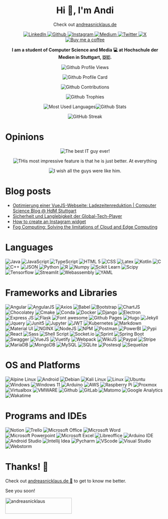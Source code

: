<h1 align="center">Hi 👋, I'm Andi</h1>
<p align="center">
  Check out <a href="http://www.andreasnicklaus.de">andreasnicklaus.de</a>
</p>

<p align="center">
  <a href="https://www.linkedin.com/in/andreasnicklaus/">
    <img src="https://img.shields.io/badge/LinkedIn-0077B5?style=for-the-badge&logo=linkedin&logoColor=white" alt="LinkedIn">
  </a>
  <a href="https://github.com/andreasnicklaus">
    <img src="https://img.shields.io/badge/GitHub-100000?style=for-the-badge&logo=github&logoColor=white" alt="Github">
  </a>
  <a href="https://www.instagram.com/andreasnicklaus">
    <img src="https://img.shields.io/badge/Instagram-E4405F?style=for-the-badge&logo=instagram&logoColor=white" alt="Instagram">
  </a>
  <a href="https://medium.com/@Andreas_Nicklaus">
    <img src="https://img.shields.io/badge/Medium-12100E?style=for-the-badge&logo=medium&logoColor=white" alt="Medium">
  </a>
  <a href="https://twitter.com/AndreasNicklaus">
    <img src="https://img.shields.io/badge/Twitter-1DA1F2?style=for-the-badge&logo=twitter&logoColor=white" alt="Twitter">
    <img src="https://img.shields.io/badge/X-000000?style=for-the-badge&logo=x&logoColor=white" alt="X">
  </a>
  <a href="https://www.buymeacoffee.com/andreasnicklaus">
    <img src="https://img.shields.io/badge/Buy_Me_A_Coffee-FFDD00?style=for-the-badge&logo=buy-me-a-coffee&logoColor=black" alt="Buy me a coffee">
  </a>
</p>

<p align="center"><b>I am a student of Computer Science and Media 💻 at Hochschule der Medien in Stuttgart, 🇩🇪.</b></p>

<p align="center"><img src="https://komarev.com/ghpvc/?username=andreasnicklaus&style=for-the-badge&base=1200&abbreviated=true" alt="Github Profile Views"/></p>
<p align="center"><img src="https://github-profile-summary-cards.vercel.app/api/cards/profile-details?username=andreasnicklaus&theme=transparent" alt="Github Profile Card"/></p>
<p align="center"><img src="https://github-readme-activity-graph.vercel.app/graph?username=andreasnicklaus&theme=github-compact&hide_border=true" alt="Github Contributions"/></p>
<p align="center"><img src="https://github-profile-trophy.vercel.app/?username=andreasnicklaus&rank=SSS,SS,S,AAA,AA,A,B,C&margin-w=15&theme=dracula&no-frame=true&no-bg=true&column=3" alt="Github Trophies"/></p>
<p align="center"><img src="https://github-readme-stats.vercel.app/api/top-langs?username=andreasnicklaus&show_icons=true&theme=transparent&hide_border=true&layout=compact" alt="Most Used Languages"/><img src="https://github-readme-stats.vercel.app/api?username=andreasnicklaus&show_icons=true&theme=transparent&hide_border=true" alt="Github Stats"/></p>
<p align="center"><img src="https://github-readme-streak-stats.herokuapp.com?user=andreasnicklaus&theme=transparent&hide_border=true&" alt="GitHub Streak"/></p>

# Opinions

<p align="center"><img src="https://quotes-github-readme.vercel.app/api?quote=The%20best%20guy%20ever!&author=His%20boss" alt="The best IT guy ever!"></p>

<p align="center"><img src="https://quotes-github-readme.vercel.app/api?quote=His%20most%20impressive%20feature%20is%20that%20he%20is%20just%20better.%20At%20everything&author=His%20best%20friends" alt="THis most impressive feature is that he is just better. At everything"></p>

<p align="center"><img src="https://quotes-github-readme.vercel.app/api?quote=I%20wish%20all%20the%20guys%20were%20like%20him&author=His%20girlfriend" alt="I wish all the guys were like him."></p>

# Blog posts

<!-- BLOG-POST-LIST:START -->
- [Optimierung einer VueJS-Webseite: Ladezeitenreduktion | Computer Science Blog @ HdM Stuttgart](https://medium.com/@Andreas_Nicklaus/optimierung-einer-vuejs-webseite-ladezeitenreduktion-computer-science-blog-hdm-stuttgart-f0496785ab17?source=rss-664eb78e3c26------2)
- [Sicherheit und Langlebigkeit der Global-Tech-Player](https://medium.com/@Andreas_Nicklaus/sicherheit-und-langlebigkeit-der-global-tech-player-b8882073dbdc?source=rss-664eb78e3c26------2)
- [How to create an Instagram widget](https://medium.com/@Andreas_Nicklaus/how-to-create-an-instagram-widget-2fccfe1ef327?source=rss-664eb78e3c26------2)
- [Fog Computing: Solving the limitations of Cloud and Edge Computing](https://medium.com/@Andreas_Nicklaus/fog-computing-solving-the-limitations-of-cloud-and-edge-computing-dc9f01a99fcc?source=rss-664eb78e3c26------2)
<!-- BLOG-POST-LIST:END -->

# Languages

![Java](https://img.shields.io/badge/java-%23ED8B00.svg?style=for-the-badge&logo=openjdk&logoColor=white)
![JavaScript](https://img.shields.io/badge/JavaScript-323330?style=for-the-badge&logo=javascript&logoColor=F7DF1E)
![TypeScript](https://img.shields.io/badge/TypeScript-007ACC?style=for-the-badge&logo=typescript&logoColor=white)
![HTML 5](https://img.shields.io/badge/HTML5-E34F26?style=for-the-badge&logo=html5&logoColor=white)
![CSS](https://img.shields.io/badge/CSS3-1572B6?style=for-the-badge&logo=css3&logoColor=white)
![Latex](https://img.shields.io/badge/LaTeX-47A141?style=for-the-badge&logo=LaTeX&logoColor=white)
![Kotlin](https://img.shields.io/badge/kotlin-%237F52FF.svg?style=for-the-badge&logo=kotlin&logoColor=white)
![C](https://img.shields.io/badge/C-00599C?style=for-the-badge&logo=c&logoColor=white)
![C++](https://img.shields.io/badge/C%2B%2B-00599C?style=for-the-badge&logo=c%2B%2B&logoColor=white)
![JSON](https://img.shields.io/badge/json-5E5C5C?style=for-the-badge&logo=json&logoColor=white)
![Python](https://img.shields.io/badge/Python-FFD43B?style=for-the-badge&logo=python&logoColor=blue)
![R](https://img.shields.io/badge/R-276DC3?style=for-the-badge&logo=r&logoColor=white)
![Numpy](https://img.shields.io/badge/Numpy-777BB4?style=for-the-badge&logo=numpy&logoColor=white)
![Scikit Learn](https://img.shields.io/badge/scikit_learn-F7931E?style=for-the-badge&logo=scikit-learn&logoColor=white)
![Scipy](https://img.shields.io/badge/SciPy-654FF0?style=for-the-badge&logo=SciPy&logoColor=white)
![Tensorflow](https://img.shields.io/badge/TensorFlow-FF6F00?style=for-the-badge&logo=TensorFlow&logoColor=white)
![Streamlit](https://img.shields.io/badge/Streamlit-FF4B4B?style=for-the-badge&logo=Streamlit&logoColor=white)
![Webassembly](https://img.shields.io/badge/WebAssembly-654FF0?style=for-the-badge&logo=WebAssembly&logoColor=white)
![YAML](https://img.shields.io/badge/yaml-%23ffffff.svg?style=for-the-badge&logo=yaml&logoColor=151515)

# Frameworks and Libraries

![Angular](https://img.shields.io/badge/Angular-DD0031?style=for-the-badge&logo=angular&logoColor=white)
![AngularJS](https://img.shields.io/badge/AngularJS-E23237?style=for-the-badge&logo=angular&logoColor=white)
![Axios](https://img.shields.io/badge/axios-671ddf?&style=for-the-badge&logo=axios&logoColor=white)
![Babel](https://img.shields.io/badge/Babel-444?style=for-the-badge&logo=babel&logoColor=F9DC3E)
![Bootstrap](https://img.shields.io/badge/Bootstrap-563D7C?style=for-the-badge&logo=bootstrap&logoColor=white)
![ChartJS](https://img.shields.io/badge/Chartjs-FF6384?style=for-the-badge&logo=chartdotjs&logoColor=white)
![Chocolatey](https://img.shields.io/badge/Chocolatey-80B5E3?style=for-the-badge&logo=chocolatey&logoColor=fff)
![Cmake](https://img.shields.io/badge/CMake-064F8C?style=for-the-badge&logo=cmake&logoColor=white)
![Conda](https://img.shields.io/badge/conda-342B029.svg?&style=for-the-badge&logo=anaconda&logoColor=white)
![Docker](https://img.shields.io/badge/Docker-2CA5E0?style=for-the-badge&logo=docker&logoColor=white)
![Django](https://img.shields.io/badge/Django-092E20?style=for-the-badge&logo=django&logoColor=green)
![Electron](https://img.shields.io/badge/Electron-2B2E3A?style=for-the-badge&logo=electron&logoColor=9FEAF9)
![Express JS](https://img.shields.io/badge/Expressjs-000000?style=for-the-badge&logo=express&logoColor=white)
![Flask](https://img.shields.io/badge/Flask-000000?style=for-the-badge&logo=flask&logoColor=white)
![Font awesome](https://img.shields.io/badge/Font_Awesome-339AF0?style=for-the-badge&logo=fontawesome&logoColor=white)
![Github Pages](https://img.shields.io/badge/Font_Awesome-339AF0?style=for-the-badge&logo=fontawesome&logoColor=white)
![Hugo](https://img.shields.io/badge/Hugo-FF4088?style=for-the-badge&logo=hugo&logoColor=white)
![Jekyll](https://img.shields.io/badge/Jekyll-CC0000?style=for-the-badge&logo=Jekyll&logoColor=white)
![Jquery](https://img.shields.io/badge/jQuery-0769AD?style=for-the-badge&logo=jquery&logoColor=white)
![Junit5](https://img.shields.io/badge/Junit5-25A162?style=for-the-badge&logo=junit5&logoColor=white)
![Jupyter](https://img.shields.io/badge/Jupyter-F37626.svg?&style=for-the-badge&logo=Jupyter&logoColor=white)
![JWT](https://img.shields.io/badge/JWT-000000?style=for-the-badge&logo=JSONwebtokens&logoColor=white)
![Kubernetes](https://img.shields.io/badge/kubernetes-326ce5.svg?&style=for-the-badge&logo=kubernetes&logoColor=white)
![Markdown](https://img.shields.io/badge/Markdown-000000?style=for-the-badge&logo=markdown&logoColor=white)
![Material UI](https://img.shields.io/badge/MaterialUI-007FFF?style=for-the-badge&logo=mui&logoColor=white)
![NGINX](https://img.shields.io/badge/Nginx-009639?style=for-the-badge&logo=nginx&logoColor=white)
![NodeJS](https://img.shields.io/badge/Nodejs-339933?style=for-the-badge&logo=nodedotjs&logoColor=white)
![NPM](https://img.shields.io/badge/npm-CB3837?style=for-the-badge&logo=npm&logoColor=white)
![Postman](https://img.shields.io/badge/Postman-FF6C37?style=for-the-badge&logo=Postman&logoColor=white)
![PowerBI](https://img.shields.io/badge/PowerBI-F2C811?style=for-the-badge&logo=PowerBI&logoColor=white)
![Pypi](https://img.shields.io/badge/pypi-3775A9?style=for-the-badge&logo=pypi&logoColor=white)
![React](https://img.shields.io/badge/React-20232A?style=for-the-badge&logo=react&logoColor=61DAFB)
![Sass](https://img.shields.io/badge/Sass-CC6699?style=for-the-badge&logo=sass&logoColor=white)
![Shell Script](https://img.shields.io/badge/Shell_Script-121011?style=for-the-badge&logo=gnu-bash&logoColor=white)
![Socket.io](https://img.shields.io/badge/Socket.io-010101?&style=for-the-badge&logo=Socket.io&logoColor=white)
![Sprint](https://img.shields.io/badge/Spring-6DB33F?style=for-the-badge&logo=spring&logoColor=white)
![Spring Boot](https://img.shields.io/badge/Spring_Boot-F2F4F9?style=for-the-badge&logo=spring-boot)
![Swagger](https://img.shields.io/badge/Swagger-85EA2D?style=for-the-badge&logo=Swagger&logoColor=black)
![VueJS](https://img.shields.io/badge/Vuejs-35495E?style=for-the-badge&logo=vuedotjs&logoColor=4FC08D)
![Vuetify](https://img.shields.io/badge/Vuetify-1867C0?style=for-the-badge&logo=vuetify&logoColor=white)
![Webpack](https://img.shields.io/badge/Webpack-8DD6F9?style=for-the-badge&logo=Webpack&logoColor=white)
![WikiJS](https://img.shields.io/badge/Wikijs-1976D2?style=for-the-badge&logo=Wikidotjs&logoColor=white)
![Paypal](https://img.shields.io/badge/PayPal-00457C?style=for-the-badge&logo=paypal&logoColor=white)
![Stripe](https://img.shields.io/badge/Stripe-626CD9?style=for-the-badge&logo=Stripe&logoColor=white)
![MariaDB](https://img.shields.io/badge/MariaDB-003545?style=for-the-badge&logo=mariadb&logoColor=white)
![MongoDB](https://img.shields.io/badge/MongoDB-4EA94B?style=for-the-badge&logo=mongodb&logoColor=white)
![MySQL](https://img.shields.io/badge/MySQL-005C84?style=for-the-badge&logo=mysql&logoColor=white)
![SQLite](https://img.shields.io/badge/Sqlite-003B57?style=for-the-badge&logo=sqlite&logoColor=white)
![Postesql](https://img.shields.io/badge/PostgreSQL-316192?style=for-the-badge&logo=postgresql&logoColor=white)
![Sequelize](https://img.shields.io/badge/Sequelize-52B0E7?style=for-the-badge&logo=Sequelize&logoColor=white)

# OS and Platforms

![Alpine Linux](https://img.shields.io/badge/Alpine_Linux-0D597F?style=for-the-badge&logo=alpine-linux&logoColor=white)
![Android](https://img.shields.io/badge/Android-3DDC84?style=for-the-badge&logo=android&logoColor=white)
![Debian](https://img.shields.io/badge/Debian-A81D33?style=for-the-badge&logo=debian&logoColor=white)
![Kali Linux](https://img.shields.io/badge/Kali_Linux-557C94?style=for-the-badge&logo=kali-linux&logoColor=white)
![Linux](https://img.shields.io/badge/Linux-FCC624?style=for-the-badge&logo=linux&logoColor=black)
![Ubuntu](https://img.shields.io/badge/Ubuntu-E95420?style=for-the-badge&logo=ubuntu&logoColor=white)
![Windows](https://img.shields.io/badge/Windows-0078D6?style=for-the-badge&logo=windows&logoColor=white)
![Windows 11](https://img.shields.io/badge/Windows_11-0078d4?style=for-the-badge&logo=windows-11&logoColor=white)
![Arduino](https://img.shields.io/badge/Arduino-00979D?style=for-the-badge&logo=Arduino&logoColor=white)
![AWS](https://img.shields.io/badge/AWS-%23232F3E.svg?style=for-the-badge&logo=amazonwebservices&logoColor=white)
![Raspberry Pi](https://img.shields.io/badge/RaspberryPi-A22846?style=for-the-badge&logo=RaspberryPi&logoColor=white)
![Proxmox](https://img.shields.io/badge/Proxmox-E57000?style=for-the-badge&logo=proxmox&logoColor=white)
![Virtualbox](https://img.shields.io/badge/VirtualBox-21416b?style=for-the-badge&logo=VirtualBox&logoColor=white)
![VMWARE](https://img.shields.io/badge/VMware-231f20?style=for-the-badge&logo=VMware&logoColor=white)
![Github](https://img.shields.io/badge/GitHub-100000?style=for-the-badge&logo=github&logoColor=white)
![GitLab](https://img.shields.io/badge/gitlab-%23181717.svg?style=for-the-badge&logo=gitlab&logoColor=white)
![Matomo](https://img.shields.io/badge/Matomo-3152A0?style=for-the-badge&logo=Matomo&logoColor=white)
![Google Analytics](https://img.shields.io/badge/GoogleAnalytics-E37400?style=for-the-badge&logo=googleanalytics&logoColor=white)
![Wakatime](https://img.shields.io/badge/WakaTime-000000?style=for-the-badge&logo=WakaTime&logoColor=white)

# Programs and IDEs

![Notion](https://img.shields.io/badge/Notion-000000?style=for-the-badge&logo=notion&logoColor=white)
![Trello](https://img.shields.io/badge/Trello-0052CC?style=for-the-badge&logo=trello&logoColor=white)
![Microsoft Office](https://img.shields.io/badge/Microsoft_Office-D83B01?style=for-the-badge&logo=microsoft&logoColor=white)
![Microsoft Word](https://img.shields.io/badge/Microsoft_Word-2B579A?style=for-the-badge&logo=microsoft-word&logoColor=white)
![Microsoft Powerpoint](https://img.shields.io/badge/Microsoft_PowerPoint-B7472A?style=for-the-badge&logo=microsoft-powerpoint&logoColor=white)
![Microsoft Excel](https://img.shields.io/badge/Microsoft_Excel-217346?style=for-the-badge&logo=microsoft-excel&logoColor=white)
![Libreoffice](https://img.shields.io/badge/LibreOffice-18A303?style=for-the-badge&logo=libreoffice&logoColor=white)
![Arduino IDE](https://img.shields.io/badge/Arduino_IDE-00979D?style=for-the-badge&logo=arduino&logoColor=white)
![Android Studio](https://img.shields.io/badge/Android_Studio-3DDC84?style=for-the-badge&logo=android-studio&logoColor=white)
![Intellij Idea](https://img.shields.io/badge/IntelliJ_IDEA-000000.svg?style=for-the-badge&logo=intellij-idea&logoColor=white)
![Pycharm](https://img.shields.io/badge/PyCharm-000000.svg?&style=for-the-badge&logo=PyCharm&logoColor=white)
![VScode](https://img.shields.io/badge/VSCode-0078D4?style=for-the-badge&logo=visualstudiocode&logoColor=white)
![Visual Studio](https://img.shields.io/badge/Visual_Studio-5C2D91?style=for-the-badge&logo=visualstudio&logoColor=white)
![Webstorm](https://img.shields.io/badge/WebStorm-000000?style=for-the-badge&logo=WebStorm&logoColor=white)

# Thanks! 💛

Check out [andreasnicklaus.de 🔗](http://www.andreasnicklaus.de) to get to know me better.

See you soon!

<a href="https://www.buymeacoffee.com/andreasnicklaus"> <img align="center" src="https://cdn.buymeacoffee.com/buttons/v2/default-yellow.png" height="50" width="210" alt="andreasnicklaus" /></a>
